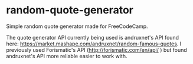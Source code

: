 # random-quote-generator
Simple random quote generator made for FreeCodeCamp.

The quote generator API currently being used is andruxnet's API found here:
https://market.mashape.com/andruxnet/random-famous-quotes. I previously used
Forismatic's API (http://forismatic.com/en/api/ ) but found andruxnet's API
more reliable easier to work with.

